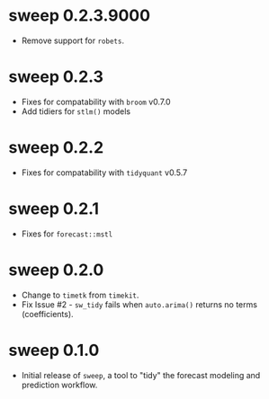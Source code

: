 # sweep 0.2.3.9000

* Remove support for `robets`.

# sweep 0.2.3

* Fixes for compatability with `broom` v0.7.0
* Add tidiers for `stlm()` models

# sweep 0.2.2

* Fixes for compatability with `tidyquant` v0.5.7

# sweep 0.2.1

* Fixes for `forecast::mstl`

# sweep 0.2.0

* Change to `timetk` from `timekit`.
* Fix Issue #2 - `sw_tidy` fails when `auto.arima()` returns no terms (coefficients).


# sweep 0.1.0 

* Initial release of `sweep`, a tool to "tidy" the forecast modeling and prediction workflow.
